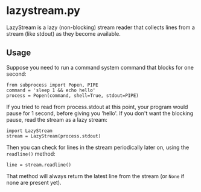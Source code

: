 lazystream.py
=============

LazyStream is  a lazy (non-blocking) stream reader that collects lines from a stream (like stdout) as they become available.


Usage
-----

Suppose you need to run a command system command that blocks for one second:

    from subprocess import Popen, PIPE
    command = 'sleep 1 && echo hello'
    process = Popen(command, shell=True, stdout=PIPE)

If you tried to read from process.stdout at this point, your program would pause for 1 second, before giving you 'hello'. If you don't want the blocking pause, read the stream as a lazy stream:

    import LazyStream
    stream = LazyStream(process.stdout)

Then you can check for lines in the stream periodically later on, using the `readline()` method:

    line = stream.readline()

That method will always return the latest line from the stream (or `None` if none are present yet).
